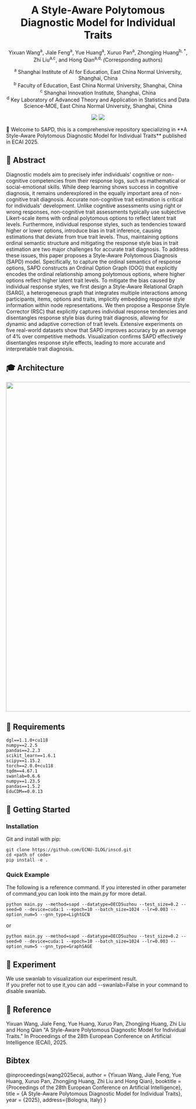 <div align="center">

# A Style-Aware Polytomous Diagnostic Model for Individual Traits

Yixuan Wang<sup>a</sup>, Jiale Feng<sup>a</sup>, Yue Huang<sup>a</sup>, Xuruo Pan<sup>a</sup>, Zhongjing Huang<sup>b, *</sup>, Zhi Liu<sup>a,c</sup>, and Hong Qian<sup>a,d, *</sup> 
(*</sup>Corresponding authors)

<sup>a</sup> Shanghai Institute of AI for Education, East China Normal University, Shanghai, China  
<sup>b</sup> Faculty of Education, East China Normal University, Shanghai, China  
<sup>c</sup> Shanghai Innovation Institute, Shanghai, China  
<sup>d</sup> Key Laboratory of Advanced Theory and Application in Statistics and Data Science-MOE, East China Normal University, Shanghai, China

<a href='https://github.com/yxwang19/SAPD/paper/main.pdf'><img src='https://img.shields.io/badge/Paper-PDF-orange'></a>
<a href='https://github.com/yxwang19/SAPD'><img src='https://img.shields.io/badge/Project-Page-green'></a>


</div>
🎉 Welcome to SAPD, this is a comprehensive repository specializing in **A Style-Aware Polytomous Diagnostic Model for Individual Traits** published in ECAI 2025.


## 🔔 Abstract
Diagnostic models aim to precisely infer individuals' cognitive or non-cognitive competencies from their response logs, such as mathematical or social-emotional skills. While deep learning shows success in cognitive diagnosis, it remains underexplored in the equally important area of non-cognitive trait diagnosis. Accurate non-cognitive trait estimation is critical for individuals' development. Unlike cognitive assessments using right or wrong responses, non-cognitive trait assessments typically use subjective Likert-scale items with ordinal polytomous options to reflect latent trait levels. Furthermore, individual response styles, such as tendencies toward higher or lower options, introduce bias in trait inference, causing estimations that deviate from true trait levels. Thus, maintaining options ordinal semantic structure and mitigating the response style bias in trait estimation are two major challenges for accurate trait diagnosis. To address these issues, this paper proposes a Style-Aware Polytomous Diagnosis (SAPD) model. Specifically, to capture the ordinal semantics of response options, SAPD constructs an Ordinal Option Graph (OOG) that explicitly encodes the ordinal relationship among polytomous options, where higher options reflect higher latent trait levels. To mitigate the bias caused by individual response styles, we first design a Style-Aware Relational Graph (SARG), a heterogeneous graph that integrates multiple interactions among participants, items, options and traits, implicitly embedding response style information within node representations. We then propose a Response Style Corrector (RSC) that explicitly captures individual response tendencies and disentangles response style bias during trait diagnosis, allowing for dynamic and adaptive correction of trait levels. Extensive experiments on five real-world datasets show that SAPD improves accuracy by an average of 4% over competitive methods. Visualization confirms SAPD effectively disentangles response style effects, leading to more accurate and interpretable trait diagnosis.

## 🎓 Architecture
 <div align="center">

<img src='asset/SAPD.svg' width=900 />
</div>

## 📖 Requirements
```shell
dgl==1.1.0+cu118
numpy==2.2.5
pandas==2.2.3
scikit_learn==1.6.1
scipy==1.15.2
torch==2.0.0+cu118
tqdm==4.67.1
swanlab=0.6.6
numpy==1.23.5
pandas==1.5.2
EduCDM==0.0.13
```
 

## 🚀 Getting Started
### Installation
Git and install with pip:
```
git clone https://github.com/ECNU-ILOG/inscd.git
cd <path of code>
pip install -e .
```
### Quick Example
The following is a reference command. If you interested in other parameter of command,you can look into the main.py for more detail.
```
python main.py --method=sapd --datatype=OECDSuzhou --test_size=0.2 --seed=0 --device=cuda:1 --epoch=10 --batch_size=1024 --lr=0.003 --option_num=5 --gnn_type=LightGCN
```
or
```
python main.py --method=sapd --datatype=OECDSuzhou --test_size=0.2 --seed=0 --device=cuda:1 --epoch=10 --batch_size=1024 --lr=0.003 --option_num=5 --gnn_type=GraphSAGE
```

## 👏 Experiment
We use swanlab to visualization our experiment result.  
If you prefer not to use it,you can add --swanlab=False in your command to disable swanlab.

## 💭 Reference 
Yixuan Wang, Jiale Feng, Yue Huang, Xuruo Pan, Zhongjing Huang, Zhi Liu and Hong Qian "A Style-Aware Polytomous Diagnostic Model for Individual Traits." In Proceedings of the 28th European Conference on Artificial Intelligence (ECAI), 2025.

## Bibtex
@inproceedings{wang2025ecai,
author = {Yixuan Wang, Jiale Feng, Yue Huang, Xuruo Pan, Zhongjing Huang, Zhi Liu and Hong Qian},
booktitle = {Proceedings of the 28th European Conference on Artificial Intelligence},
title = {A Style-Aware Polytomous Diagnostic Model for Individual Traits},
year = {2025},
address={Bologna, Italy}
}


